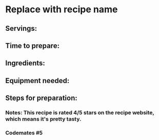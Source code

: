 # Replace with recipe name

## Servings: 

## Time to prepare: 

## Ingredients:


## Equipment needed:


## Steps for preparation:



### Notes: This recipe is rated 4/5 stars on the recipe website, which means it's pretty tasty.



### Codemates #5
